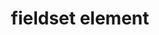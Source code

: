 ---
{
  "title": "fieldset element",
  "description": "The fieldset element represents a set of form controls (or other content) grouped together, optionally with a caption.",
  "category": "html",
  "keywords": [
    "fieldset element"
  ],
  "last_test_date": "2019-08-21",
  "test_results_url": "https://a11ysupport.io/tech/html/fieldset_element",
  "stats": {
    "dragon_win": {
      "chrome": {
        "76": "a"
      }
    },
    "jaws": {
      "chrome": {
        "76": "a"
      },
      "ie": {
        "11": "a"
      },
      "firefox": {
        "68": "a"
      }
    },
    "narrator": {
      "edge": {
        "44": "a"
      }
    },
    "nvda": {
      "chrome": {
        "76": "a"
      },
      "firefox": {
        "68": "a"
      }
    },
    "orca": {
      "firefox": {
        "69": "a"
      }
    },
    "talkback": {
      "and_chr": {
        "76": "a"
      }
    },
    "va_and": {
      "and_chr": {
        "77": "a"
      }
    },
    "vo_ios": {
      "ios_saf": {
        "12.3.1": "a"
      }
    },
    "vo_macos": {
      "safari": {
        "12.1.2": "a"
      }
    },
    "vc_macos": {
      "safari": {
        "13.0.2": "a"
      }
    },
    "vc_ios": {
      "ios_saf": {
        "13.0": "a"
      }
    },
    "wsr": {
      "edge": {
        "44": "a"
      },
      "chrome": {
        "77": "a"
      }
    }
  },
  "links": {
    "WHATWG HTML spec for the fieldset element": "https://html.spec.whatwg.org/multipage/form-elements.html#the-fieldset-element",
    "HTML AAM for the fieldset element": "https://w3c.github.io/html-aam/#el-fieldset"
  }
}
---